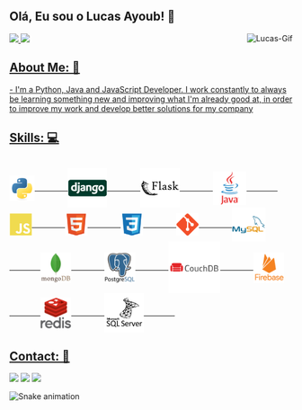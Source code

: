 ## Olá, Eu sou o Lucas Ayoub! 💎

 <div>
  <a href="https://github.com/LucasAyoub">
  <img height="180em" src="https://github-readme-stats.vercel.app/api?username=LucasAyoub&show_icons=true&theme=dracula&include_all_commits=true&count_private=true"/>
  <img height="180em" src="https://github-readme-stats.vercel.app/api/top-langs/?username=LucasAyoub&layout=compact&langs_count=7&theme=dracula"/>
  <img align="right" alt="Lucas-Gif" src="https://cdn.discordapp.com/attachments/617469731120742423/883415955319975967/heart-i-love-you.gif">
</div>
 
 ## About Me: 🌟
<div> 
- I'm a Python, Java and JavaScript Developer. I work constantly to always be learning something new and improving what I'm already good at, in order to improve my work and develop better solutions for my company
</div> 
 
 ## Skills: 💻 
<div style="display: inline_block"><br>
  <img align="center" alt="Lucas-Python" height="45" src="https://raw.githubusercontent.com/devicons/devicon/master/icons/python/python-original.svg">
  &nbsp;&nbsp;&nbsp;&nbsp;&nbsp;&nbsp;&nbsp;&nbsp;&nbsp;&nbsp;&nbsp;&nbsp;&nbsp;
  <img align="center" alt="Lucas-Django" height="70" src="https://github.com/devicons/devicon/blob/master/icons/django/django-original.svg">
  &nbsp;&nbsp;&nbsp;&nbsp;&nbsp;&nbsp;&nbsp;&nbsp;&nbsp;&nbsp;&nbsp;&nbsp;&nbsp;
  <img align="center" alt="Lucas-Flask" height="70" src="https://github.com/devicons/devicon/blob/master/icons/flask/flask-original-wordmark.svg">
  &nbsp;&nbsp;&nbsp;&nbsp;&nbsp;&nbsp;&nbsp;&nbsp;&nbsp;&nbsp;&nbsp;&nbsp;&nbsp;
  <img align="center" alt="Lucas-Java" height="60" src="https://github.com/devicons/devicon/blob/master/icons/java/java-original-wordmark.svg">
  &nbsp;&nbsp;&nbsp;&nbsp;&nbsp;&nbsp;&nbsp;&nbsp;&nbsp;&nbsp;&nbsp;&nbsp;&nbsp;
  <img align="center" alt="Lucas-Js" height="40" src="https://raw.githubusercontent.com/devicons/devicon/master/icons/javascript/javascript-plain.svg">
  &nbsp;&nbsp;&nbsp;&nbsp;&nbsp;&nbsp;&nbsp;&nbsp;&nbsp;&nbsp;&nbsp;&nbsp;&nbsp;
  <img align="center" alt="Lucas-HTML" height="40" src="https://raw.githubusercontent.com/devicons/devicon/master/icons/html5/html5-original.svg">
  &nbsp;&nbsp;&nbsp;&nbsp;&nbsp;&nbsp;&nbsp;&nbsp;&nbsp;&nbsp;&nbsp;&nbsp;&nbsp;
  <img align="center" alt="Lucas-CSS" height="40" src="https://raw.githubusercontent.com/devicons/devicon/master/icons/css3/css3-original.svg">
  &nbsp;&nbsp;&nbsp;&nbsp;&nbsp;&nbsp;&nbsp;&nbsp;&nbsp;&nbsp;&nbsp;&nbsp;&nbsp;
  <img align="center" alt="Lucas-GIT" height="40" src="https://github.com/devicons/devicon/blob/master/icons/git/git-original.svg">
  &nbsp;&nbsp;&nbsp;&nbsp;&nbsp;&nbsp;&nbsp;&nbsp;&nbsp;&nbsp;&nbsp;&nbsp;&nbsp;
  <img align="center" alt="Lucas-MySQL" height="60" src="https://github.com/devicons/devicon/blob/master/icons/mysql/mysql-original-wordmark.svg">
  &nbsp;&nbsp;&nbsp;&nbsp;&nbsp;&nbsp;&nbsp;&nbsp;&nbsp;&nbsp;&nbsp;&nbsp;&nbsp;
  <img align="center" alt="Lucas-Mongo" height="55" src="https://github.com/devicons/devicon/blob/master/icons/mongodb/mongodb-original-wordmark.svg">
  &nbsp;&nbsp;&nbsp;&nbsp;&nbsp;&nbsp;&nbsp;&nbsp;&nbsp;&nbsp;&nbsp;&nbsp;&nbsp;
  <img align="center" alt="Lucas-Post" height="55" src="https://github.com/devicons/devicon/blob/master/icons/postgresql/postgresql-original-wordmark.svg">
  &nbsp;&nbsp;&nbsp;&nbsp;&nbsp;&nbsp;&nbsp;&nbsp;&nbsp;&nbsp;&nbsp;&nbsp;&nbsp;
  <img align="center" alt="Lucas-Couch" height="92" src="https://github.com/devicons/devicon/blob/master/icons/couchdb/couchdb-original-wordmark.svg">
  &nbsp;&nbsp;&nbsp;&nbsp;&nbsp;&nbsp;&nbsp;&nbsp;&nbsp;&nbsp;&nbsp;&nbsp;&nbsp;
  <img align="center" alt="Lucas-Fire" height="55" src="https://github.com/devicons/devicon/blob/master/icons/firebase/firebase-plain-wordmark.svg">
  &nbsp;&nbsp;&nbsp;&nbsp;&nbsp;&nbsp;&nbsp;&nbsp;&nbsp;&nbsp;&nbsp;&nbsp;&nbsp;
  <img align="center" alt="Lucas-Redis" height="55" src="https://github.com/devicons/devicon/blob/master/icons/redis/redis-original-wordmark.svg">
  &nbsp;&nbsp;&nbsp;&nbsp;&nbsp;&nbsp;&nbsp;&nbsp;&nbsp;&nbsp;&nbsp;&nbsp;&nbsp;
  <img align="center" alt="Lucas-MicrosoftSQL" height="70" src="https://github.com/devicons/devicon/blob/master/icons/microsoftsqlserver/microsoftsqlserver-plain-wordmark.svg">
  &nbsp;&nbsp;&nbsp;&nbsp;&nbsp;&nbsp;&nbsp;&nbsp;&nbsp;&nbsp;&nbsp;&nbsp;&nbsp;
</div>
  
  ## Contact: 📱
  <div>
  <a href="https://www.instagram.com/luc.ayoub/" target="_blank"><img src="https://img.shields.io/badge/-Instagram-%23E4405F?style=for-the-badge&logo=instagram&logoColor=white" target="_blank"></a>
  <a href = "mailto:lucas.ayoub123@gmail.com"><img src="https://img.shields.io/badge/-Gmail-%23333?style=for-the-badge&logo=gmail&logoColor=white" target="_blank"></a>
  <a href="https://www.linkedin.com/in/lucas-ayoub-549a72201/" target="_blank"><img src="https://img.shields.io/badge/-LinkedIn-%230077B5?style=for-the-badge&logo=linkedin&logoColor=white" target="_blank"></a> 
  </div> 

  ![Snake animation](https://github.com/LucasAyoub/LucasAyoub/blob/output/github-contribution-grid-snake.svg)
